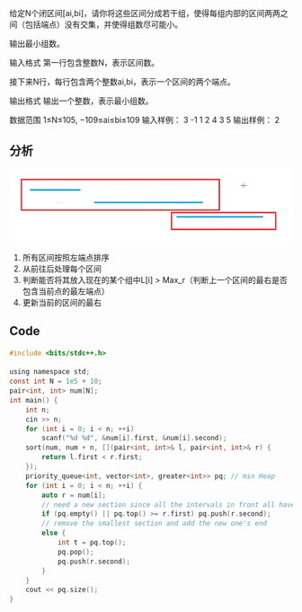 给定N个闭区间[ai,bi]，请你将这些区间分成若干组，使得每组内部的区间两两之间（包括端点）没有交集，并使得组数尽可能小。

输出最小组数。

输入格式
第一行包含整数N，表示区间数。

接下来N行，每行包含两个整数ai,bi，表示一个区间的两个端点。

输出格式
输出一个整数，表示最小组数。

数据范围
1≤N≤105,
−109≤ai≤bi≤109
输入样例：
3
-1 1
2 4
3 5
输出样例：
2

## 分析

![Screen Shot 2020-08-29 at 1.34.49 PM.png](resources/26635AC12337CFF33A0828866472559F.png)
1. 所有区间按照左端点排序
2. 从前往后处理每个区间
  1. 判断能否将其放入现在的某个组中L[i] > Max_r（判断上一个区间的最右是否包含当前点的最左端点）
  2. 更新当前的区间的最右

## Code

```c
#include <bits/stdc++.h>

using namespace std;
const int N = 1e5 + 10;
pair<int, int> num[N];
int main() {
    int n;
    cin >> n;
    for (int i = 0; i < n; ++i)
        scanf("%d %d", &num[i].first, &num[i].second);
    sort(num, num + n, [](pair<int, int>& l, pair<int, int>& r) {
        return l.first < r.first;
    });
    priority_queue<int, vector<int>, greater<int>> pq; // min Heap
    for (int i = 0; i < n; ++i) {
        auto r = num[i];    
        // need a new section since all the intervals in front all have an intersection with current one
        if (pq.empty() || pq.top() >= r.first) pq.push(r.second);
        // remove the smallest section and add the new one's end
        else {
            int t = pq.top();
            pq.pop();
            pq.push(r.second);
        }
    }
    cout << pq.size();
}
```

